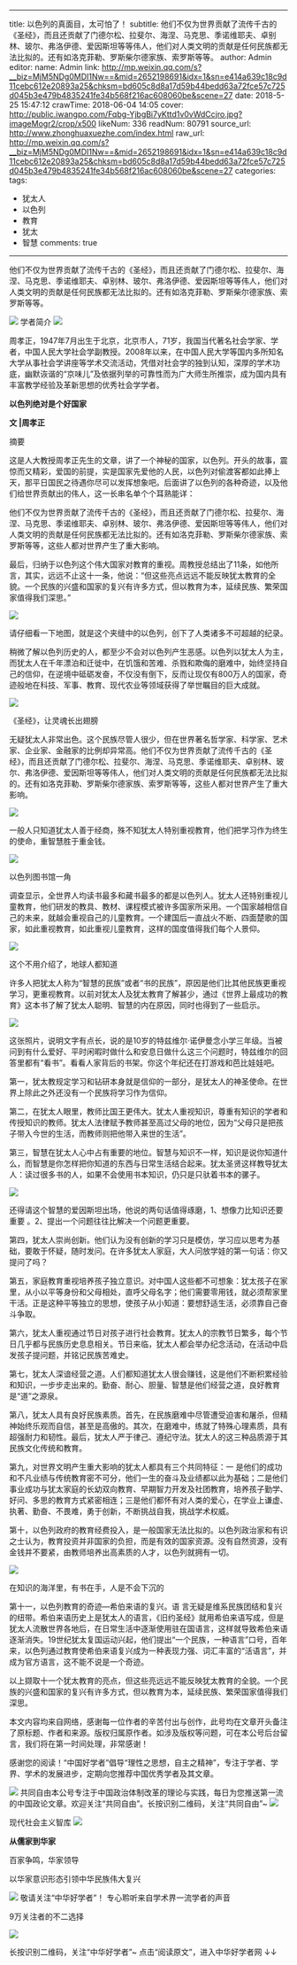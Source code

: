 
---
title: 以色列的真面目，太可怕了！
subtitle: 他们不仅为世界贡献了流传千古的《圣经》，而且还贡献了门德尔松、拉斐尔、海涅、马克思、季诺维耶夫、卓别林、玻尔、弗洛伊德、爱因斯坦等等伟人，他们对人类文明的贡献是任何民族都无法比拟的。还有如洛克菲勒、罗斯柴尔德家族、索罗斯等等。
author: Admin
editor:
  name: Admin
  link: http://mp.weixin.qq.com/s?__biz=MjM5NDg0MDI1Nw==&mid=2652198691&idx=1&sn=e414a639c18c9d11cebc612e20893a25&chksm=bd605c8d8a17d59b44bedd63a72fce57c725d045b3e479b4835241fe34b568f216ac608060be&scene=27
date: 2018-5-25 15:47:12
crawTime: 2018-06-04 14:05
cover: http://public.iwangpo.com/Fqbg-YjbgBi7yKttd1v0vWdCcjro.jpg?imageMogr2/crop/x500
likeNum: 336
readNum: 80791
source_url: http://www.zhonghuaxuezhe.com/index.html
raw_url: http://mp.weixin.qq.com/s?__biz=MjM5NDg0MDI1Nw==&mid=2652198691&idx=1&sn=e414a639c18c9d11cebc612e20893a25&chksm=bd605c8d8a17d59b44bedd63a72fce57c725d045b3e479b4835241fe34b568f216ac608060be&scene=27
categories: 
tags: 
  - 犹太人
  - 以色列
  - 教育
  - 犹太
  - 智慧
comments: true
---
他们不仅为世界贡献了流传千古的《圣经》，而且还贡献了门德尔松、拉斐尔、海涅、马克思、季诺维耶夫、卓别林、玻尔、弗洛伊德、爱因斯坦等等伟人，他们对人类文明的贡献是任何民族都无法比拟的。还有如洛克菲勒、罗斯柴尔德家族、索罗斯等等。
<!--more-->
![](http://public.iwangpo.com/FudmCe9IALS25d-8xnUvqzWSXTOV.jpg?imageView2/2/w/600)
学者简介
![](http://public.iwangpo.com/Fli0hYKxocFIPi2JS63MyeoOFXW7.jpg?imageView2/2/w/600)

周孝正，1947年7月出生于北京，北京市人，71岁，我国当代著名社会学家、学者，中国人民大学社会学副教授。2008年以来，在中国人民大学等国内多所知名大学从事社会学讲座等学术交流活动，凭借对社会学的独到认知，深厚的学术功底，幽默诙谐的“京味儿”及依据列举的可靠性而为广大师生所推崇，成为国内具有丰富教学经验及革新思想的优秀社会学学者。

**以色列绝对是个好国家**

**文 |周孝正**

摘要

这是人大教授周孝正先生的文章，讲了一个神秘的国家，以色列。开头的故事，震惊而又精彩，爱国的前提，实是国家先爱他的人民，以色列对偷渡客都如此捧上天，那平日国民之待遇你尽可以发挥想象吧。后面讲了以色列的各种奇迹，以及他们给世界贡献出的伟人，这一长串名单个个耳熟能详：

他们不仅为世界贡献了流传千古的《圣经》，而且还贡献了门德尔松、拉斐尔、海涅、马克思、季诺维耶夫、卓别林、玻尔、弗洛伊德、爱因斯坦等等伟人，他们对人类文明的贡献是任何民族都无法比拟的。还有如洛克菲勒、罗斯柴尔德家族、索罗斯等等，这些人都对世界产生了重大影响。

最后，归纳于以色列这个伟大国家对教育的重视。周教授总结出了11条，如他所言，其实，远远不止这十一条，他说：“但这些亮点远远不能反映犹太教育的全貌。一个民族的兴盛和国家的复兴有许多方式，但以教育为本，延续民族、繁荣国家值得我们深思。”

![](http://public.iwangpo.com/Fggv-jvMAo8iFZaKs1Upa7lXbECP.jpg?imageView2/2/w/600)

请仔细看一下地图，就是这个夹缝中的以色列，创下了人类诸多不可超越的纪录。

稍微了解以色列历史的人，都至少不会对以色列产生恶感。以色列以犹太人为主，而犹太人在千年漂泊和迁徙中，在饥饿和苦难、杀戮和欺侮的磨难中，始终坚持自己的信仰，在逆境中砥砺发奋，不仅没有倒下，反而让现仅有800万人的国家，奇迹般地在科技、军事、教育、现代农业等领域获得了举世瞩目的巨大成就。

![](http://public.iwangpo.com/Fjs0VUyB6lbk64LLBwhIQ_oyxjrl.jpg?imageView2/2/w/600)

《圣经》，让灵魂长出翅膀

无疑犹太人非常出色。这个民族尽管人很少，但在世界著名哲学家、科学家、艺术家、企业家、金融家的比例却异常高。他们不仅为世界贡献了流传千古的《圣经》，而且还贡献了门德尔松、拉斐尔、海涅、马克思、季诺维耶夫、卓别林、玻尔、弗洛伊德、爱因斯坦等等伟人，他们对人类文明的贡献是任何民族都无法比拟的。还有如洛克菲勒、罗斯柴尔德家族、索罗斯等等，这些人都对世界产生了重大影响。

![](http://public.iwangpo.com/FqOhYwAOJ3p-krS_jUVGIy7nqjHU.jpg?imageView2/2/w/600)

一般人只知道犹太人善于经商，殊不知犹太人特别重视教育，他们把学习作为终生的使命，重智慧胜于重金钱。

![](http://public.iwangpo.com/Ftv2Ic1jYmmDSDn-7Q3x_LC1nuch.jpg?imageView2/2/w/600)

以色列图书馆一角







调查显示，全世界人均读书最多和藏书最多的都是以色列人。犹太人还特别重视儿童教育，他们研发的教具、教材、课程模式被许多国家所采用。一个国家越相信自己的未来，就越会重视自己的儿童教育。一个建国后一直战火不断、四面楚歌的国家，如此重视教育，如此重视儿童教育，这样的国度值得我们每个人景仰。

![](http://public.iwangpo.com/FpNIkFEX1FMUDq6hIBgYIlKYkQO4.jpg?imageView2/2/w/600)

这个不用介绍了，地球人都知道

许多人把犹太人称为“智慧的民族”或者“书的民族”，原因是他们比其他民族更重视学习，更重视教育。以前对犹太人及犹太教育了解甚少，通过《世界上最成功的教育》这本书了解了犹太人聪明、智慧的内在原因，同时也得到了一些启示。

![](http://public.iwangpo.com/FtbRuTq4negkPLHobdR2nFhhACAt.jpg?imageView2/2/w/600)

这张照片，说明文字有点长，说的是10岁的特兹维尔·诺伊曼念小学三年级。当被问到有什么爱好、平时闲暇时做什么和安息日做什么这三个问题时，特兹维尔的回答里都有“看书”。看看人家背后的书架。你这个年纪还在打游戏和芭比娃娃吧。

第一，犹太教规定学习和钻研本身就是信仰的一部分，是犹太人的神圣使命。在世界上除此之外还没有一个民族将学习作为信仰。

第二，在犹太人眼里，教师比国王更伟大。犹太人重视知识，尊重有知识的学者和传授知识的教师。犹太人法律赋予教师甚至高过父母的地位，因为“父母只是把孩子带入今世的生活，而教师则把他带入来世的生活”。

第三，智慧在犹太人心中占有重要的地位。智慧与知识不一样，知识是说你知道什么，而智慧是你怎样把你知道的东西与日常生活结合起来。犹太圣贤这样教导犹太人：读过很多书的人，如果不会使用书本知识，仍只是只驮着书本的骡子。

![](http://public.iwangpo.com/FmjsQA_GKhL_31wcbkMZD8SoAC9m.jpg?imageView2/2/w/600)

还得请这个智慧的爱因斯坦出场，他说的两句话值得琢磨，1、想像力比知识还要重要 。2、提出一个问题往往比解决一个问题更重要。

第四，犹太人崇尚创新。他们认为没有创新的学习只是模仿，学习应以思考为基础，要敢于怀疑，随时发问。在许多犹太人家庭，大人问放学娃的第一句话：你又提问了吗？

第五，家庭教育重视培养孩子独立意识。对中国人这些都不可想象：犹太孩子在家里，从小以平等身份和父母相处，直呼父母名字；他们需要零用钱，就必须帮家里干活。正是这种平等独立的思想，使孩子从小知道：要想舒适生活，必须靠自己奋斗争取。

第六，犹太人重视通过节日对孩子进行社会教育。犹太人的宗教节日繁多，每个节日几乎都与民族历史息息相关。节日来临，犹太人都会举办纪念活动，在活动中启发孩子提问题，并铭记民族苦难史。

第七，犹太人深谙经营之道。人们都知道犹太人很会赚钱，这是他们不断积累经验和知识，一步步走出来的。勤奋、耐心、胆量、智慧是他们经营之道，良好教育是“道”之源泉。

第八，犹太人具有良好民族素质。首先，在民族磨难中尽管遭受迫害和屠杀，但精神始终乐观而自信，甚至是高傲的。其次，在磨难中，练就了特殊心理素质，具有超强耐力和韧性。最后，犹太人严于律己、遵纪守法。犹太人的这三种品质源于其民族文化传统和教育。

第九，对世界文明产生重大影响的犹太人都具有三个共同特征：一 是他们的成功和不凡业绩与传统教育密不可分，他们一生的奋斗及业绩都以此为基础；二是他们事业成功与犹太家庭的长幼双向教育、早期智力开发及社团教育，培养孩子勤学、好问、多思的教育方式紧密相连；三是他们都怀有对人类的爱心，在学业上谦虚、执著、勤奋、不畏难，勇于创新，不断挑战自我，挑战学术权威。

第十，以色列政府的教育经费投入，是一般国家无法比拟的。以色列政治家和有识之士认为，教育投资并非国家的负担，而是有效的国家资源。没有自然资源，没有金钱并不要紧，由教师培养出高素质的人才，以色列就拥有一切。

![](http://public.iwangpo.com/Fmc3YCId_wDVjHxsJe_KFkNGjpT6.jpg?imageView2/2/w/600)

在知识的海洋里，有书在手，人是不会下沉的

第十一，以色列教育的奇迹—希伯来语的复兴。语 言无疑是维系民族团结和复兴的纽带。希伯来语历史上是犹太人的语言，《旧约圣经》就用希伯来语写成，但是犹太人流散世界各地后，在日常生活中逐渐使用驻在国语言，这样就导致希伯来语逐渐消失。19世纪犹太复国运动兴起，他们提出“一个民族，一种语言”口号，百年来，以色列通过教育使希伯来语复兴成为一种表现力强、词汇丰富的“活语言”，并成为官方语言，这不能不说是一个奇迹。

以上撷取十一个犹太教育的亮点，但这些亮远远不能反映犹太教育的全貌。一个民族的兴盛和国家的复兴有许多方式，但以教育为本，延续民族、繁荣国家值得我们深思。

本文内容均来自网络，感谢每一位作者的辛苦付出与创作，此号均在文章开头备注了原标题、作者和来源。版权归属原作者。如涉及版权等问题，可在本公号后台留言，我们将在第一时间处理，非常感谢！

感谢您的阅读！“中国好学者”倡导“理性之思想，自主之精神”，专注于学者、学界、学术的发展进步，定期向您推荐中国优秀学者及其文章。

![](http://public.iwangpo.com/FvmN9h2NjFFStwk19Q3BdzkxBKy9.jpg?imageView2/2/w/600)
共同自由本公号专注于中国政治体制改革的理论与实践，每日为您推送第一流的中国政论文章。欢迎关注“共同自由”。长按识别二维码，关注“共同自由”~
![](http://public.iwangpo.com/FsotZJ2f81WxoWAZ-aohjVacwyPC.jpg?imageView2/2/w/600)

现代社会主义智库
![](http://public.iwangpo.com/FsotZJ2f81WxoWAZ-aohjVacwyPC.jpg?imageView2/2/w/600)

**从儒家到华家**

百家争鸣，华家领导

以华家意识形态引领中华民族伟大复兴

![](http://public.iwangpo.com/Fr8HAdzQxY-8x-YPqCITfzy4j5xu.jpg?imageView2/2/w/600)
敬请关注“中华好学者”！
专心聆听来自学术界一流学者的声音

9万关注者的不二选择

![](http://public.iwangpo.com/FqIqwwpm9ZIdkMLse7Q7Qal8IGed.jpg?imageView2/2/w/600)

长按识别二维码，关注“中华好学者”~
点击“阅读原文”，进入中华好学者网
↓↓
